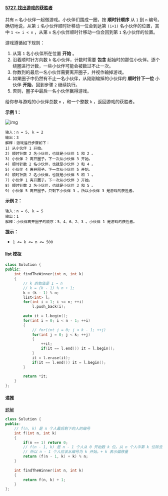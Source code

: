

#### [5727. 找出游戏的获胜者](https://leetcode-cn.com/problems/find-the-winner-of-the-circular-game/)



共有 `n` 名小伙伴一起做游戏。小伙伴们围成一圈，按 **顺时针顺序** 从 `1` 到 `n` 编号。确切地说，从第 `i` 名小伙伴顺时针移动一位会到达第 `(i+1)` 名小伙伴的位置，其中 `1 <= i < n` ，从第 `n` 名小伙伴顺时针移动一位会回到第 `1` 名小伙伴的位置。

游戏遵循如下规则：

1. 从第 `1` 名小伙伴所在位置 **开始** 。
2. 沿着顺时针方向数 `k` 名小伙伴，计数时需要 **包含** 起始时的那位小伙伴。逐个绕圈进行计数，一些小伙伴可能会被数过不止一次。
3. 你数到的最后一名小伙伴需要离开圈子，并视作输掉游戏。
4. 如果圈子中仍然有不止一名小伙伴，从刚刚输掉的小伙伴的 **顺时针下一位** 小伙伴 **开始**，回到步骤 `2` 继续执行。
5. 否则，圈子中最后一名小伙伴赢得游戏。

给你参与游戏的小伙伴总数 `n` ，和一个整数 `k` ，返回游戏的获胜者。

 

**示例 1：**

![img](https://assets.leetcode.com/uploads/2021/03/25/ic234-q2-ex11.png)

```
输入：n = 5, k = 2
输出：3
解释：游戏运行步骤如下：
1) 从小伙伴 1 开始。
2) 顺时针数 2 名小伙伴，也就是小伙伴 1 和 2 。
3) 小伙伴 2 离开圈子。下一次从小伙伴 3 开始。
4) 顺时针数 2 名小伙伴，也就是小伙伴 3 和 4 。
5) 小伙伴 4 离开圈子。下一次从小伙伴 5 开始。
6) 顺时针数 2 名小伙伴，也就是小伙伴 5 和 1 。
7) 小伙伴 1 离开圈子。下一次从小伙伴 3 开始。
8) 顺时针数 2 名小伙伴，也就是小伙伴 3 和 5 。
9) 小伙伴 5 离开圈子。只剩下小伙伴 3 。所以小伙伴 3 是游戏的获胜者。
```

**示例 2：**

```
输入：n = 6, k = 5
输出：1
解释：小伙伴离开圈子的顺序：5、4、6、2、3 。小伙伴 1 是游戏的获胜者。
```

 

**提示：**

- `1 <= k <= n <= 500`

#### list 模拟

```cpp
class Solution {
public:
    int findTheWinner(int n, int k) 
    {
        // k 的取值是 1 ~ n 
        // k = (k - 1) % n + 1;
        k = (k - 1) % n;
        list<int> l;
        for(int i = 1; i <= n; ++i)
            l.push_back(i);
        
        auto it = l.begin();
        for(int i = 0; i < n - 1; ++i)
        {
            // for(int j = 0; j < k - 1; ++j)
            for(int j = 0; j < k; ++j)
            {
                ++it;
                if(it == l.end()) it = l.begin();
            }
            it = l.erase(it);
            if(it == l.end()) it = l.begin();
        }
        
        return *it;
    }
};
```



#### 递推

[题解](https://www.acwing.com/activity/content/problem/content/3816/1/)

```cpp
class Solution {
public:
    // f(n, k) 是 n 个人最后剩下的人的编号
    int f(int n, int k)
    {
        if(n == 1) return 0;
        // f(n - 1, k) 是 n - 1 个人从 0 开始数 k 位。从 n 个人中第 k 位除去的人是 k - 1
        // 所以 n - 1 个人应该从编号为 k 开始。+ k 表示偏移量
        return (f(n - 1, k) + k) % n;
    }
    
    int findTheWinner(int n, int k)
    {
        return f(n, k) + 1;
    }
};
```

